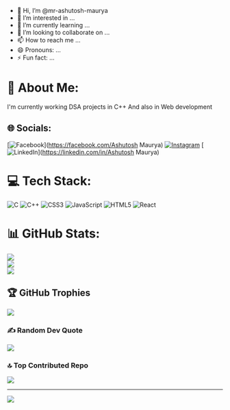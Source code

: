 - 👋 Hi, I’m @mr-ashutosh-maurya
- 👀 I’m interested in ...
- 🌱 I’m currently learning ...
- 💞️ I’m looking to collaborate on ...
- 📫 How to reach me ...
- 😄 Pronouns: ...
- ⚡ Fun fact: ...

# 💫 About Me:
I'm currently working DSA projects in C++ And also in Web development 


## 🌐 Socials:
[![Facebook](https://img.shields.io/badge/Facebook-%231877F2.svg?logo=Facebook&logoColor=white)](https://facebook.com/Ashutosh Maurya) [![Instagram](https://img.shields.io/badge/Instagram-%23E4405F.svg?logo=Instagram&logoColor=white)](https://instagram.com/mr.ashutosh.maurya) [![LinkedIn](https://img.shields.io/badge/LinkedIn-%230077B5.svg?logo=linkedin&logoColor=white)](https://linkedin.com/in/Ashutosh Maurya) 

# 💻 Tech Stack:
![C](https://img.shields.io/badge/c-%2300599C.svg?style=for-the-badge&logo=c&logoColor=white) ![C++](https://img.shields.io/badge/c++-%2300599C.svg?style=for-the-badge&logo=c%2B%2B&logoColor=white) ![CSS3](https://img.shields.io/badge/css3-%231572B6.svg?style=for-the-badge&logo=css3&logoColor=white) ![JavaScript](https://img.shields.io/badge/javascript-%23323330.svg?style=for-the-badge&logo=javascript&logoColor=%23F7DF1E) ![HTML5](https://img.shields.io/badge/html5-%23E34F26.svg?style=for-the-badge&logo=html5&logoColor=white) ![React](https://img.shields.io/badge/react-%2320232a.svg?style=for-the-badge&logo=react&logoColor=%2361DAFB)
# 📊 GitHub Stats:
![](https://github-readme-stats.vercel.app/api?username=mr-ashutosh-maurya&theme=tokyonight&hide_border=true&include_all_commits=false&count_private=false)<br/>
![](https://github-readme-streak-stats.herokuapp.com/?user=mr-ashutosh-maurya&theme=tokyonight&hide_border=true)<br/>
![](https://github-readme-stats.vercel.app/api/top-langs/?username=mr-ashutosh-maurya&theme=tokyonight&hide_border=true&include_all_commits=false&count_private=false&layout=compact)

## 🏆 GitHub Trophies
![](https://github-profile-trophy.vercel.app/?username=mr-ashutosh-maurya&theme=radical&no-frame=true&no-bg=true&margin-w=4)

### ✍️ Random Dev Quote
![](https://quotes-github-readme.vercel.app/api?type=vetical&theme=dark)

### 🔝 Top Contributed Repo
![](https://github-contributor-stats.vercel.app/api?username=mr-ashutosh-maurya&limit=5&theme=dark&combine_all_yearly_contributions=true)

---
[![](https://visitcount.itsvg.in/api?id=mr-ashutosh-maurya&icon=2&color=1)](https://visitcount.itsvg.in)

<!-- Proudly created with GPRM ( https://gprm.itsvg.in ) -->

<!---
mr-ashutosh-maurya/mr-ashutosh-maurya is a ✨ special ✨ repository because its `README.md` (this file) appears on your GitHub profile.
You can click the Preview link to take a look at your changes.
--->
